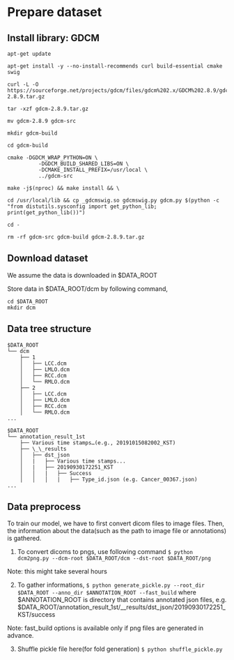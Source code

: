 # Prepare dataset

## Install library: GDCM
```
apt-get update

apt-get install -y --no-install-recommends curl build-essential cmake swig

curl -L -O https://sourceforge.net/projects/gdcm/files/gdcm%202.x/GDCM%202.8.9/gdcm-2.8.9.tar.gz

tar -xzf gdcm-2.8.9.tar.gz

mv gdcm-2.8.9 gdcm-src

mkdir gdcm-build

cd gdcm-build

cmake -DGDCM_WRAP_PYTHON=ON \
          -DGDCM_BUILD_SHARED_LIBS=ON \
          -DCMAKE_INSTALL_PREFIX=/usr/local \
          ../gdcm-src

make -j$(nproc) && make install && \

cd /usr/local/lib && cp _gdcmswig.so gdcmswig.py gdcm.py $(python -c "from distutils.sysconfig import get_python_lib; print(get_python_lib())")

cd - 

rm -rf gdcm-src gdcm-build gdcm-2.8.9.tar.gz
```

## Download dataset

We assume the data is downloaded in $DATA_ROOT

Store data in $DATA_ROOT/dcm by following command,

```
cd $DATA_ROOT
mkdir dcm
```

## Data tree structure
```
$DATA_ROOT
└── dcm
    ├── 1
    │   ├── LCC.dcm
    │   ├── LMLO.dcm
    │   ├── RCC.dcm
    │   └── RMLO.dcm
    ├── 2
    │   ├── LCC.dcm
    │   ├── LMLO.dcm
    │   ├── RCC.dcm
    │   └── RMLO.dcm
...
 
$DATA_ROOT
└── annotation_result_1st
    ├── Various time stamps…(e.g., 20191015082002_KST)
    ├── \_\_results
    │   ├── dst_json
    │   |   ├── Various time stamps...
    │   |   ├── 20190930172251_KST
    │   │   |   ├── Success     
    │   │   │   |   ├── Type_id.json (e.g. Cancer_00367.json)   
...         
```
 

## Data preprocess
To train our model, we have to first convert dicom files to image files.
Then, the information about the data(such as the path to image file or annotations) is gathered.

1. To convert dicoms to pngs, use following command
`$ python dcm2png.py --dcm-root $DATA_ROOT/dcm --dst-root $DATA_ROOT/png`

Note: this might take several hours

2. To gather informations,
`$ python generate_pickle.py --root_dir $DATA_ROOT --anno_dir $ANNOTATION_ROOT --fast_build`
where $ANNOTATION_ROOT is directory that contains annotated json files, e.g. $DATA_ROOT/annotation_result_1st/__results/dst_json/20190930172251_KST/success

Note: fast_build options is available only if png files are generated in advance.

3. Shuffle pickle file here(for fold generation)
`$ python shuffle_pickle.py`

